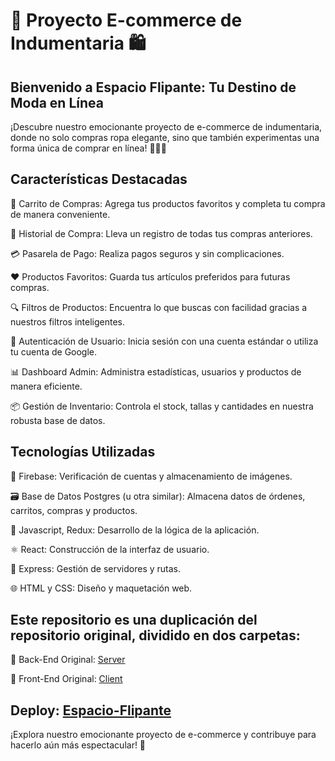 # 🛒 Proyecto E-commerce de Indumentaria 🛍️

##  Bienvenido a Espacio Flipante: Tu Destino de Moda en Línea 

¡Descubre nuestro emocionante proyecto de e-commerce de indumentaria, donde no solo compras ropa elegante, sino que también experimentas una forma única de comprar en línea! 👕👚👖

##  Características Destacadas 
🛒 Carrito de Compras: Agrega tus productos favoritos y completa tu compra de manera conveniente.

📜 Historial de Compra: Lleva un registro de todas tus compras anteriores.

💳 Pasarela de Pago: Realiza pagos seguros y sin complicaciones.

❤️ Productos Favoritos: Guarda tus artículos preferidos para futuras compras.

🔍 Filtros de Productos: Encuentra lo que buscas con facilidad gracias a nuestros filtros inteligentes.

👤 Autenticación de Usuario: Inicia sesión con una cuenta estándar o utiliza tu cuenta de Google.

📊 Dashboard Admin: Administra estadísticas, usuarios y productos de manera eficiente.

📦 Gestión de Inventario: Controla el stock, tallas y cantidades en nuestra robusta base de datos.

##  Tecnologías Utilizadas 
🏢 Firebase: Verificación de cuentas y almacenamiento de imágenes.

🗃️ Base de Datos Postgres (u otra similar): Almacena datos de órdenes, carritos, compras y productos.

📜 Javascript, Redux: Desarrollo de la lógica de la aplicación.

⚛️ React: Construcción de la interfaz de usuario.

🚀 Express: Gestión de servidores y rutas.

🌐 HTML y CSS: Diseño y maquetación web.

## Este repositorio es una duplicación del repositorio original, dividido en dos carpetas:
📁 Back-End Original: [Server](https://github.com/NiettoVale/PF-ESPACIO-FLIPANTE-BACK)

📁 Front-End Original: [Client](https://github.com/NiettoVale/PF_FRONT_ESPACIO_FLIPANTE)

## Deploy: [Espacio-Flipante](https://espacio-flipante-pf.vercel.app/)

¡Explora nuestro emocionante proyecto de e-commerce y contribuye para hacerlo aún más espectacular! 🚀

